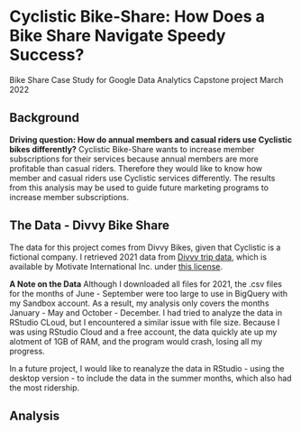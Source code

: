 # Cyclistic Bike-Share: How Does a Bike Share Navigate Speedy Success?
Bike Share Case Study for Google Data Analytics Capstone project
March 2022

## Background
**Driving question: How do annual members and casual riders use Cyclistic bikes differently?**
Cyclistic Bike-Share wants to increase member subscriptions for their services because annual members are more profitable than casual riders. 
Therefore they would like to know how member and casual riders use Cyclistic services differently. The results from this analysis may be used to guide future 
marketing programs to increase member subscriptions.

## The Data - Divvy Bike Share
The data for this project comes from Divvy Bikes, given that Cyclistic is a fictional company. I retrieved 2021 data from [Divvy trip data](https://divvy-tripdata.s3.amazonaws.com/index.html), which is available by Motivate International Inc. under [this license](https://ride.divvybikes.com/data-license-agreement).


**A Note on the Data**
Although I downloaded all files for 2021, the .csv files for the months of June - September were too large to use in BigQuery with my Sandbox account.
As a result, my analysis only covers the months January - May and October - December. I had tried to analyze the data in RStudio CLoud, but I encountered a similar issue
with file size. Because I was using RStudio Cloud and a free account, the data quickly ate up my alotment of 1GB of RAM, and the program would crash, losing all my progress.

In a future project, I would like to reanalyze the data in RStudio - using the desktop version - to include the data in the summer months, which also had the most ridership.

## Analysis
